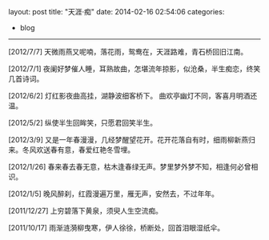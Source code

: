 layout: post
title:  "天涯·痴"
date:   2014-02-16 02:54:06
categories:
- blog
---

[2012/7/7]
天微雨燕又呢喃，落花雨，鸳鸯在，天涯路难，青石桥回旧江南。

[2012/7/1]
夜阑好梦催人睡，耳熟故曲，怎堪流年掠影，似沧桑，半生痴恋，终笑几首诗词。

[2012/6/2]
灯红影夜曲高挂，湖静波细客桥下。 曲欢亭幽灯不同，客喜月明酒还温。

[2012/5/2]
纵使半生回眸笑，只愿君回笑半生。

[2012/3/9]
又是一年春漫漫，几经梦醒望花开。花开花落自有时，细雨柳新燕归来。冬风欢送春有意，春爱红艳冬雪埋。

[2012/1/26]
春来春去春无意，枯木逢春绿无声。梦里梦外梦不知，相逢何必曾相识。

[2012/1/5]
晚风醉刹，红霞漫遍万里，雁无声，安然去，不过年年。

[2011/12/27]
上穷碧落下黄泉，须臾人生空流痴。

[2011/10/17]
雨渐涟漪柳曳寒，伊人徐徐，桥断处，回首泪眼湿纸伞。
